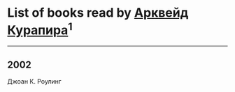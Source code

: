# List of books read by [Арквейд Курапира](http://vk.com/id278072338)<sup>1</sup>
---

## 2002

Джоан К. Роулинг



